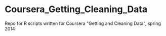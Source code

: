Coursera_Getting_Cleaning_Data
==============================

Repo for R scripts written for Coursera "Getting and Cleaning Data", spring 2014

 
